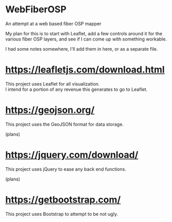 # WebFiberOSP
An attempt at a web based fiber OSP mapper

My plan for this is to start with Leaflet, add a few controls around it for the various fiber OSP layers, and see if I can come up with something workable.  

I had some notes somewhere, I'll add them in here, or as a separate file.  

# https://leafletjs.com/download.html  
This project uses Leaflet for all visualization.   
I intend for a portion of any revenue this generates to go to Leaflet.  

# https://geojson.org/  
This project uses the GeoJSON format for data storage.  

(plans)  
# https://jquery.com/download/  
This project uses jQuery to ease any back end functions.  

(plans)  
# https://getbootstrap.com/  
This project uses Bootstrap to attempt to be not ugly.  
